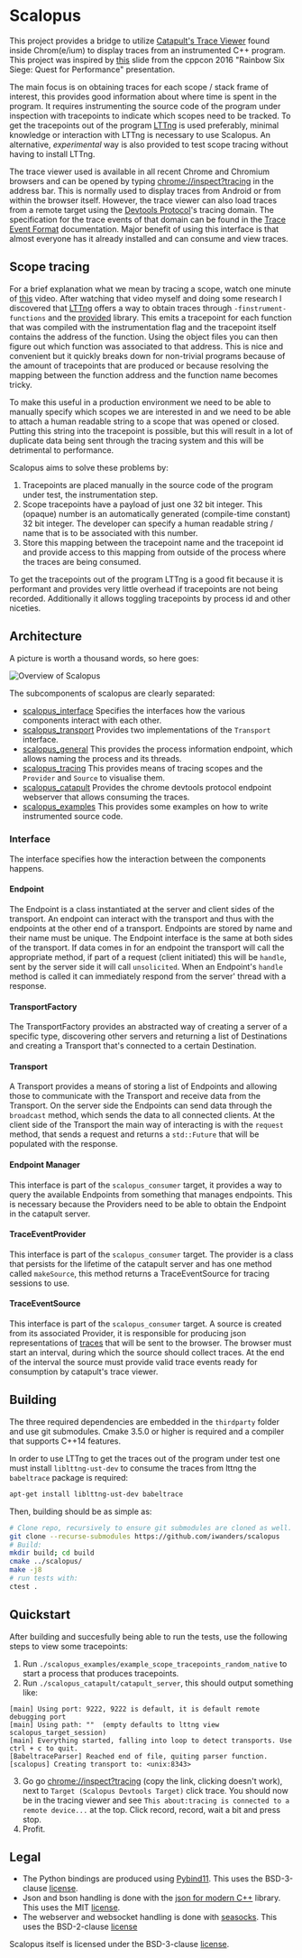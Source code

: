 # Scalopus

This project provides a bridge to utilize [Catapult's Trace Viewer][catapult_trace_viewer] found inside Chrom(e/ium) to
display traces from an instrumented C++ program. This project was inspired by [this][cppcon_2016_quest_for_performance]
slide from the cppcon 2016 "Rainbow Six Siege: Quest for Performance" presentation.

The main focus is on obtaining traces for each scope / stack frame of interest, this provides good information about
where time is spent in the program. It requires instrumenting the source code of the program under inspection with
tracepoints to indicate which scopes need to be tracked. To get the tracepoints out of the program [LTTng][lttng] is
used preferably, minimal knowledge or interaction with LTTng is necessary to use Scalopus. An alternative, 
_experimental_ way is also provided to test scope tracing without having to install LTTng.

The trace viewer used is available in all recent Chrome and Chromium browsers and can be opened by typing 
[chrome://inspect?tracing][chrome_tracing] in the address bar. This is normally used to display traces from Android
or from within the browser itself. However, the trace viewer can also load traces from a remote target using the
[Devtools Protocol][devtools_protocol]'s tracing domain. The specification for the trace events of that domain can be
found in the [Trace Event Format][trace_event_format] documentation. Major benefit of using this interface is that
almost everyone has it already installed and can consume and view traces.

## Scope tracing
For a brief explanation what we mean by tracing a scope, watch one minute of [this][cppcon_2016_quest_for_performance]
video. After watching that video myself and doing some research I discovered that [LTTng][lttng] offers a way to obtain
traces through `-finstrument-functions` and the [provided][liblttng-ust-cyg-profile] library. This emits a tracepoint
for each function that was compiled with the instrumentation flag and the tracepoint itself contains the address of the
function. Using the object files you can then figure out which function was associated to that address. This is nice and
convenient but it quickly breaks down for non-trivial programs because of the amount of tracepoints that are produced or
because resolving the mapping between the function address and the function name becomes tricky.

To make this useful in a production environment we need to be able to manually specify which scopes we are interested
in and we need to be able to attach a human readable string to a scope that was opened or closed. Putting this string
into the tracepoint is possible, but this will result in a lot of duplicate data being sent through the tracing system
and this will be detrimental to performance. 

Scalopus aims to solve these problems by:
1. Tracepoints are placed manually in the source code of the program under test, the instrumentation step.
2. Scope tracepoints have a payload of just one 32 bit integer. This (opaque) number is an automatically generated
   (compile-time constant) 32 bit integer. The developer can specify a human readable string / name that is to be
   associated with this number.
3. Store this mapping between the tracepoint name and the tracepoint id and provide access to this mapping from outside
   of the process where the traces are being consumed.

To get the tracepoints out of the program LTTng is a good fit because it is performant and provides very little overhead
if tracepoints are not being recorded. Additionally it allows toggling tracepoints by process id and other niceties.

## Architecture
A picture is worth a thousand words, so here goes:

![Overview of Scalopus](/doc/overview.png "Overview of Scalopus")

The subcomponents of scalopus are clearly separated:
- [scalopus_interface](/scalopus_interface) Specifies the interfaces how the various components interact with each other.
- [scalopus_transport](/scalopus_transport) Provides two implementations of the `Transport` interface.
- [scalopus_general](/scalopus_general) This provides the process information endpoint, which allows naming the process and its threads.
- [scalopus_tracing](/scalopus_tracing) This provides means of tracing scopes and the `Provider` and `Source` to visualise them.
- [scalopus_catapult](/scalopus_catapult) Provides the chrome devtools protocol endpoint webserver that allows consuming the traces.
- [scalopus_examples](/scalopus_examples) This provides some examples on how to write instrumented source code.

### Interface
The interface specifies how the interaction between the components happens.

#### Endpoint
The Endpoint is a class instantiated at the server and client sides of the transport. An endpoint can interact with the transport and thus with the endpoints at the other end of a transport. Endpoints are stored by name and their name must be unique. The Endpoint interface is the same at both sides of the transport. If data comes in for an endpoint the transport will call the appropriate method, if part of a request (client initiated) this will be `handle`, sent by the server side it will call `unsolicited`. When an Endpoint's `handle` method is called it can immediately respond from the server' thread with a response.

#### TransportFactory
The TransportFactory provides an abstracted way of creating a server of a specific type, discovering other servers and returning a list of Destinations and creating a Transport that's connected to a certain Destination.

#### Transport
A Transport provides a means of storing a list of Endpoints and allowing those to communicate with the Transport and receive data from the Transport. On the server side the Endpoints can send data through the `broadcast` method, which sends the data to all connected clients. At the client side of the Transport the main way of interacting is with the `request` method, that sends a request and returns a `std::Future` that will be populated with the response.

#### Endpoint Manager
This interface is part of the `scalopus_consumer` target, it provides a way to query the available Endpoints from something that manages endpoints. This is necessary because the Providers need to be able to obtain the Endpoint in the catapult server.

#### TraceEventProvider
This interface is part of the `scalopus_consumer` target. The provider is a class that persists for the lifetime of the catapult server and has one method called `makeSource`, this method returns a TraceEventSource for tracing sessions to use.

#### TraceEventSource
This interface is part of the `scalopus_consumer` target. A source is created from its associated Provider, it is responsible for producing json representations of [traces][trace_event_format] that will be sent to the browser. The browser must start an interval, during which the source should collect traces. At the end of the interval the source must provide valid trace events ready for consumption by catapult's trace viewer. 

## Building

The three required dependencies are embedded in the `thirdparty` folder and use git submodules. Cmake 3.5.0 or higher is required and a compiler that supports C++14 features.

In order to use LTTng to get the traces out of the program under test one must install `liblttng-ust-dev` to consume
the traces from lttng the `babeltrace` package is required:
```bash
apt-get install liblttng-ust-dev babeltrace
```

Then, building should be as simple as:
```bash
# Clone repo, recursively to ensure git submodules are cloned as well.
git clone --recurse-submodules https://github.com/iwanders/scalopus
# Build:
mkdir build; cd build
cmake ../scalopus/
make -j8
# run tests with:
ctest .
```

## Quickstart
After building and succesfully being able to run the tests, use the following steps to view some tracepoints:
1. Run `./scalopus_examples/example_scope_tracepoints_random_native` to start a process that produces tracepoints.
2. Run `./scalopus_catapult/catapult_server`, this should output something like:
```
[main] Using port: 9222, 9222 is default, it is default remote debugging port
[main] Using path: ""  (empty defaults to lttng view scalopus_target_session)
[main] Everything started, falling into loop to detect transports. Use ctrl + c to quit.
[BabeltraceParser] Reached end of file, quiting parser function.
[scalopus] Creating transport to: <unix:8343>
```
3. Go go [chrome://inspect?tracing][chrome_tracing] (copy the link, clicking doesn't work), next to `Target (Scalopus Devtools Target)` click trace. You should now be in the tracing viewer and see `This about:tracing is connected to a remote device...` at the top. Click record, record, wait a bit and press stop.
4. Profit.

## Legal

- The Python bindings are produced using [Pybind11][pybind11]. This uses the BSD-3-clause [license](/thirdparty/pybind11/LICENSE).
- Json and bson handling is done with the [json for modern C++][nlohmann_json] library. This uses the MIT [license](/thirdparty/nlohmann_json/LICENSE.MIT).
- The webserver and websocket handling is done with [seasocks][seasocks]. This uses the BSD-2-clause [license](/thirdparty/seasocks/LICENSE)

Scalopus itself is licensed under the BSD-3-clause [license](/LICENSE).
  





[catapult_trace_viewer]: https://github.com/catapult-project/catapult/blob/master/tracing/README.md
[catapult]: https://github.com/catapult-project/catapult
[devtools_protocol]: https://chromedevtools.github.io/devtools-protocol/tot/Tracing
[trace_event_format]: https://docs.google.com/document/d/1CvAClvFfyA5R-PhYUmn5OOQtYMH4h6I0nSsKchNAySU/edit
[lttng]: https://lttng.org/
[chrome_tracing]: chrome://inspect?tracing
[cppcon_2016_quest_for_performance]: https://youtu.be/tD4xRNB0M_Q?t=468
[liblttng-ust-cyg-profile]: https://lttng.org/docs/v2.10/#doc-liblttng-ust-cyg-profile
[pybind11]: https://github.com/pybind/pybind11
[nlohmann_json]: https://github.com/nlohmann/json
[seasocks]: https://github.com/mattgodbolt/seasocks/
